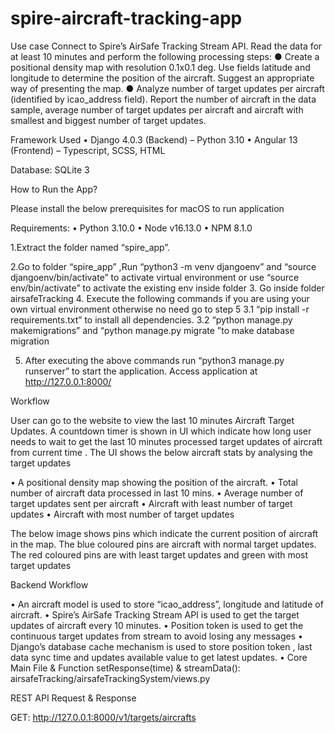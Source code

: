# spire-aircraft-tracking-app

Use case
Connect to Spire’s AirSafe Tracking Stream API. Read the data for at least 10 minutes and perform the following processing steps:
● Create a positional density map with resolution 0.1x0.1 deg. Use fields latitude and longitude to determine the position of the aircraft. Suggest an appropriate way of presenting the map.
● Analyze number of target updates per aircraft (identified by icao_address field). Report the number of aircraft in the data sample, average number of target updates per aircraft and aircraft with smallest and biggest number of target updates.


Framework Used
•	Django 4.0.3 (Backend) – Python 3.10
•	Angular 13 (Frontend) – Typescript, SCSS, HTML

Database: SQLite 3

How to Run the App?

Please install the below prerequisites for macOS to run application

Requirements: 
•	Python 3.10.0
•	Node v16.13.0
•	NPM 8.1.0

1.Extract the folder named “spire_app”.

2.Go to folder “spire_app” ,Run “python3 -m venv djangoenv”  and “source djangoenv/bin/activate” to activate virtual environment or use “source env/bin/activate” to activate the existing env inside folder
3. Go inside folder airsafeTracking
4. Execute the following commands if you are using your own virtual environment otherwise no need go to step 5
    3.1 “pip install -r requirements.txt” to install all dependencies.
    3.2 “python manage.py makemigrations”  and “python manage.py migrate ”to make   database migration

5. After executing the above commands run “python3 manage.py runserver” to start the application. Access application  at http://127.0.0.1:8000/ 
	
Workflow

User can go to the website to view the last 10 minutes Aircraft  Target Updates. A countdown timer is shown  in UI which indicate how long user needs to wait to get the last 10 minutes processed target updates of aircraft from current time . The UI shows the below aircraft stats by analysing the target updates

•	A positional density map showing the position of the aircraft.
•	Total number of aircraft data processed in last 10 mins.
•	Average number of target updates sent per  aircraft
•	Aircraft with least number of target updates
•	Aircraft with most number of target updates

The below image shows pins which indicate the current position of aircraft in the map. The blue coloured pins are aircraft with normal target updates. The red coloured pins are with least target updates and green with most target updates

 
Backend Workflow

•	An aircraft model is used to store “icao_address”, longitude and latitude of aircraft. 
•	Spire’s AirSafe Tracking Stream API is used to get the target updates of aircraft every 10 minutes. 
•	Position token is used to get the continuous target updates from stream to avoid losing any messages 
•	Django’s database cache mechanism is used to store position token , last data sync time and updates available value to get latest updates.
•	Core Main File  & Function setResponse(time) & streamData(): airsafeTracking/airsafeTrackingSystem/views.py 

REST API Request & Response

GET: http://127.0.0.1:8000/v1/targets/aircrafts
